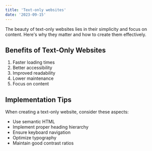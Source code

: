 ```yaml
---
title: 'Text-only websites'
date: '2023-09-15'
---
```


The beauty of text-only websites lies in their simplicity and focus on content. Here's why they matter and how to create them effectively.

## Benefits of Text-Only Websites

1. Faster loading times
2. Better accessibility
3. Improved readability
4. Lower maintenance
5. Focus on content

## Implementation Tips

When creating a text-only website, consider these aspects:

- Use semantic HTML
- Implement proper heading hierarchy
- Ensure keyboard navigation
- Optimize typography
- Maintain good contrast ratios
